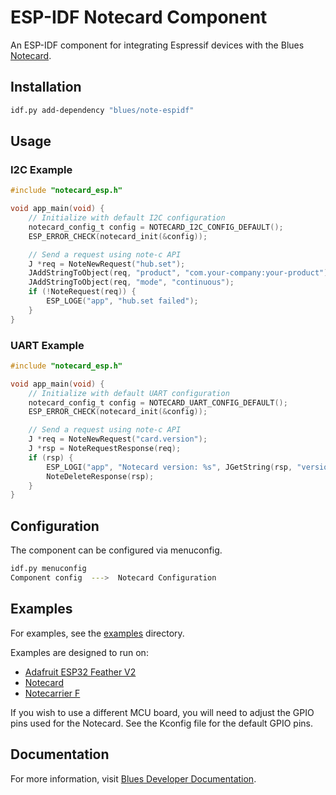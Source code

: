 # ESP-IDF Notecard Component

An ESP-IDF component for integrating Espressif devices with the Blues [Notecard](https://blues.com/products/notecard/).

## Installation

```bash
idf.py add-dependency "blues/note-espidf"
```

## Usage

### I2C Example

```c
#include "notecard_esp.h"

void app_main(void) {
    // Initialize with default I2C configuration
    notecard_config_t config = NOTECARD_I2C_CONFIG_DEFAULT();
    ESP_ERROR_CHECK(notecard_init(&config));

    // Send a request using note-c API
    J *req = NoteNewRequest("hub.set");
    JAddStringToObject(req, "product", "com.your-company:your-product");
    JAddStringToObject(req, "mode", "continuous");
    if (!NoteRequest(req)) {
        ESP_LOGE("app", "hub.set failed");
    }
}
```

### UART Example

```c
#include "notecard_esp.h"

void app_main(void) {
    // Initialize with default UART configuration
    notecard_config_t config = NOTECARD_UART_CONFIG_DEFAULT();
    ESP_ERROR_CHECK(notecard_init(&config));

    // Send a request using note-c API
    J *req = NoteNewRequest("card.version");
    J *rsp = NoteRequestResponse(req);
    if (rsp) {
        ESP_LOGI("app", "Notecard version: %s", JGetString(rsp, "version"));
        NoteDeleteResponse(rsp);
    }
}
```

## Configuration

The component can be configured via menuconfig.

```bash
idf.py menuconfig
Component config  --->  Notecard Configuration
```

## Examples

For examples, see the [examples](examples) directory.

Examples are designed to run on:

- [Adafruit ESP32 Feather V2](https://learn.adafruit.com/adafruit-esp32-feather-v2?view=all)
- [Notecard](https://blues.com/products/notecard/)
- [Notecarrier F](https://blues.com/products/notecarrier/notecarrier-f/)

If you wish to use a different MCU board, you will need to adjust the GPIO pins used for the Notecard.
See the Kconfig file for the default GPIO pins.

## Documentation

For more information, visit [Blues Developer Documentation](https://dev.blues.io/).
